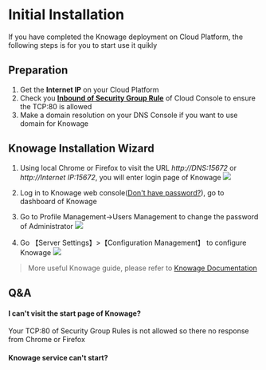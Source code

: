 # Initial Installation

If you have completed the Knowage deployment on Cloud Platform, the following steps is for you to start use it quikly

## Preparation

1. Get the **Internet IP** on your Cloud Platform
2. Check you **[Inbound of Security Group Rule](https://support.websoft9.com/docs/faq/tech-instance.html)** of Cloud Console to ensure the TCP:80 is allowed
3. Make a domain resolution on your DNS Console if you want to use domain for Knowage

## Knowage Installation Wizard

1. Using local Chrome or Firefox to visit the URL *http://DNS:15672* or *http://Internet IP:15672*, you will enter login page of Knowage
   ![](https://libs.websoft9.com/Websoft9/DocsPicture/en/knowage/knowage-login-websoft9.png)

2. Log in to Knowage web console([Don't have password?](/stack-accounts.md#knowage)), go to dashboard of Knowage 

3. Go to  Profile Management->Users Management to change the password of Administrator
   ![](https://libs.websoft9.com/Websoft9/DocsPicture/en/knowage/knowage-changepw-websoft9.png)

4. Go 【Server Settings】>【Configuration Management】 to configure Knowage
  ![](https://libs.websoft9.com/Websoft9/DocsPicture/en/knowage/knowage-confmanagement-websoft9.png)

> More useful Knowage guide, please refer to [Knowage Documentation](https://knowage.readthedocs.io/en/latest/index.html)

## Q&A

#### I can't visit the start page of Knowage?

Your TCP:80 of Security Group Rules is not allowed so there no response from Chrome or Firefox

#### Knowage service can't start? 